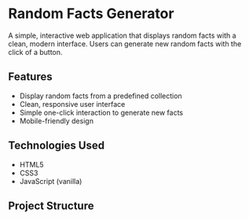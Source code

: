 # Random Facts Generator

A simple, interactive web application that displays random facts with a clean, modern interface. Users can generate new random facts with the click of a button.

## Features

- Display random facts from a predefined collection
- Clean, responsive user interface
- Simple one-click interaction to generate new facts
- Mobile-friendly design

## Technologies Used

- HTML5
- CSS3
- JavaScript (vanilla)

## Project Structure

